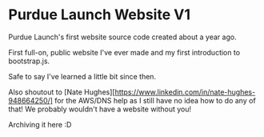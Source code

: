# Purdue Launch Website V1
Purdue Launch's first website source code created about a year ago. 

First full-on, public website I've ever made and my first introduction to bootstrap.js.

Safe to say I've learned a little bit since then.

Also shoutout to [Nate Hughes][https://www.linkedin.com/in/nate-hughes-948664250/] for the AWS/DNS help as I still have no idea how to do any of that!
We probably wouldn't have a website without you!

Archiving it here :D
